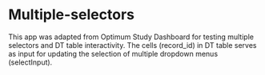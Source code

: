 # Multiple-selectors
This app was adapted from Optimum Study Dashboard for testing multiple selectors and DT table interactivity.
The cells (record_id) in DT table serves as input for updating the selection of multiple dropdown menus (selectInput).
